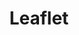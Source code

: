 ---
blog: http://leafletjs.com/blog.html
codehost: https://github.com/Leaflet
images:
- leafletjs-ar21.svg
- leafletjs-icon.svg
logohandle: leafletjs
sort: leaflet
title: Leaflet
twitter: https://x.com/LeafletJS
website: http://leafletjs.com/
wikipedia: https://en.wikipedia.org/wiki/Leaflet_(software)
---